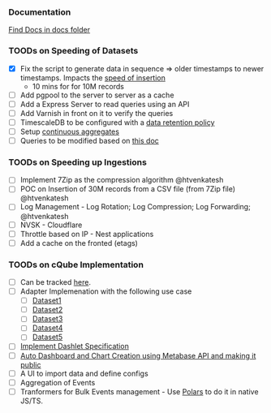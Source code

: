 ### Documentation

[Find Docs in docs folder](docs/)

### TOODs on Speeding of Datasets

- [x] Fix the script to generate data in sequence => older timestamps to newer timestamps. Impacts the [speed of insertion](https://docs.timescale.com/timescaledb/latest/how-to-guides/continuous-aggregates/)
  - 10 mins for for 10M records
- [ ] Add pgpool to the server to server as a cache
- [ ] Add a Express Server to read queries using an API
- [ ] Add Varnish in front on it to verify the queries
- [ ] TimescaleDB to be configured with a [data retention policy](https://docs.timescale.com/timescaledb/latest/how-to-guides/data-retention/)
- [ ] Setup [continuous aggregates](https://docs.timescale.com/timescaledb/latest/how-to-guides/continuous-aggregates/)
- [ ] Queries to be modified based on [this doc](https://docs.timescale.com/timescaledb/latest/how-to-guides/query-data/advanced-analytic-queries/)

### TOODs on Speeding up Ingestions

- [ ] Implement 7Zip as the compression algorithm @htvenkatesh
- [ ] POC on Insertion of 30M records from a CSV file (from 7Zip file) @htvenkatesh
- [ ] Log Management - Log Rotation; Log Compression; Log Forwarding; @htvenkatesh
- [ ] NVSK - Cloudflare
- [ ] Throttle based on IP - Nest applications
- [ ] Add a cache on the fronted (etags)

### TOODs on cQube Implementation

- [ ] Can be tracked [here](./impl/c-qube/src/app.service.ts).
- [ ] Adapter Implemenation with the following use case
  - [ ] [Dataset1](https://ntpproductionall.blob.core.windows.net/public-reports/public/diksha-data-exhaust/2023-01-11.csv)
  - [ ] [Dataset2]()
  - [ ] [Dataset3]()
  - [ ] [Dataset4]()
  - [ ] [Dataset5]()
- [ ] [Implement Dashlet Specification](https://project-sunbird.atlassian.net/wiki/spaces/SBDES/pages/2312110137/Dashlets+Design+Doc)
- [ ] [Auto Dashboard and Chart Creation using Metabase API and making it public](https://www.metabase.com/learn/administration/metabase-api)
- [ ] A UI to import data and define configs
- [ ] Aggregation of Events
- [ ] Tranformers for Bulk Events management - Use [Polars](https://github.com/pola-rs/polars) to do it in native JS/TS.
